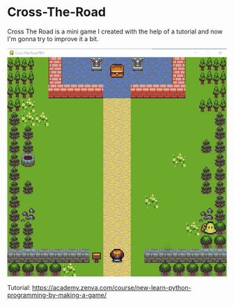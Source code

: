 # Cross-The-Road
Cross The Road is a mini game I created with the help of a tutorial and now I'm gonna try to improve it a bit.

![Screenshot](screenshot.jpg)

Tutorial: https://academy.zenva.com/course/new-learn-python-programming-by-making-a-game/
